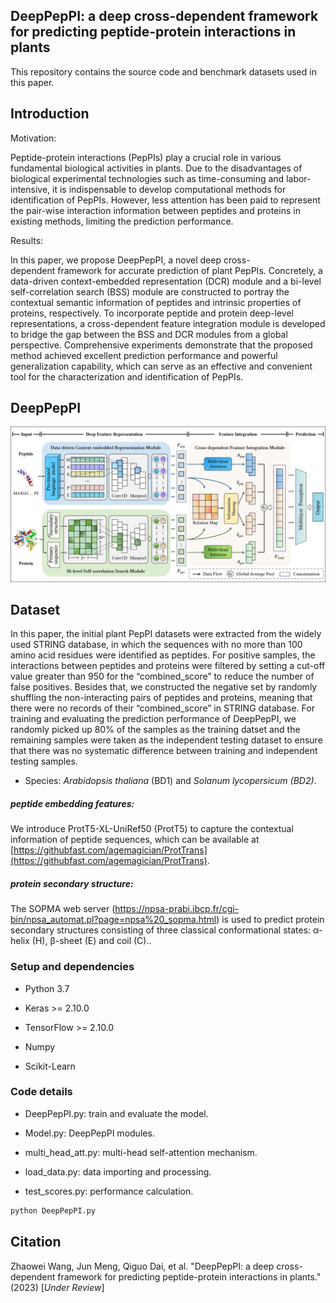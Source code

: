 ## DeepPepPI: a deep cross-dependent framework for predicting peptide-protein interactions in plants

This repository contains the source code and benchmark datasets used in this paper.

## Introduction

Motivation:&#x20;

Peptide-protein interactions (PepPIs) play a crucial role in various fundamental biological activities in plants. Due to the disadvantages of biological experimental technologies such as time-consuming and labor-intensive, it is indispensable to develop computational methods for identification of PepPIs. However, less attention has been paid to represent the pair-wise interaction information between peptides and proteins in existing methods, limiting the prediction performance.

Results:

In this paper, we propose DeepPepPI, a novel deep cross-dependent framework for accurate prediction of plant PepPIs. Concretely, a data-driven context-embedded representation (DCR) module and a bi-level self-correlation search (BSS) module are constructed to portray the contextual semantic information of peptides and intrinsic properties of proteins, respectively. To incorporate peptide and protein deep-level representations, a cross-dependent feature integration module is developed to bridge the gap between the BSS and DCR modules from a global perspective. Comprehensive experiments demonstrate that the proposed method achieved excellent prediction performance and powerful generalization capability, which can serve as an effective and convenient tool for the characterization and identification of PepPIs.

## DeepPepPI

![DeepPepPI](./Overflow.png)

## Dataset

In this paper, the initial plant PepPI datasets were extracted from the widely used STRING database, in which the sequences with no more than 100 amino acid residues were identified as peptides. For positive samples, the interactions between peptides and proteins were filtered by setting a cut-off value greater than 950 for the “combined\_score” to reduce the number of false positives. Besides that, we constructed the negative set by randomly shuffling the non-interacting pairs of peptides and proteins, meaning that there were no records of their “combined\_score” in STRING database. For training and evaluating the prediction performance of DeepPepPI, we randomly picked up 80% of the samples as the training datset and the remaining samples were taken as the independent testing dataset to ensure that there was no systematic difference between training and independent testing samples.

*   Species: *Arabidopsis thaliana* (BD1) and *Solanum lycopersicum (BD2)*.

##### peptide embedding features:&#x20;

We introduce ProtT5-XL-UniRef50 (ProtT5) to capture the contextual information of peptide sequences, which can be available at [https://githubfast.com/agemagician/ProtTrans](https://githubfast.com/agemagician/ProtTrans).

##### protein secondary structure:

The SOPMA web server (<https://npsa-prabi.ibcp.fr/cgi-bin/npsa_automat.pl?page=npsa%20_sopma.html>) is used to predict protein secondary structures consisting of three classical conformational states: α-helix (H), β-sheet (E) and coil (C)..

### Setup and dependencies

*   Python 3.7

*   Keras >\= 2.10.0

*   TensorFlow >\= 2.10.0

*   Numpy

*   Scikit-Learn

### Code details

*   DeepPepPI.py: train and evaluate the model.

*   Model.py: DeepPepPI modules.

*   multi\_head\_att.py: multi-head self-attention mechanism.

*   load\_data.py: data importing and processing.

*   test\_scores.py: performance calculation.

```python
python DeepPepPI.py
```

## Citation

Zhaowei Wang, Jun Meng, Qiguo Dai, et al. "DeepPepPI: a deep cross-dependent framework for predicting peptide-protein interactions in plants."   (2023) \[*Under Review*]
